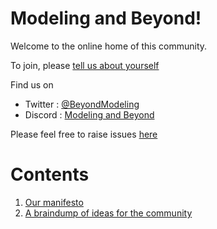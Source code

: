 # Modeling and Beyond!

Welcome to the online home of this community.

To join, please [tell us about yourself](https://docs.google.com/forms/d/e/1FAIpQLScSh6GwNH2Zo1lLWxrZqOHrn_LPTAipkeie3BEV_EVRMeW_Rg/viewform)

Find us on 

- Twitter : [@BeyondModeling](https://twitter.com/BeyondModeling)
- Discord : [Modeling and Beyond](https://discord.gg/NRcpzJ)

Please feel free to raise issues [here](https://github.com/amoghpj/modeling-and-beyond/issues)

# Contents
1. [Our manifesto](https://amoghpj.github.io/modeling-and-beyond/manifesto)
2. [A braindump of ideas for the community](https://amoghpj.github.io/modeling-and-beyond/braindump)